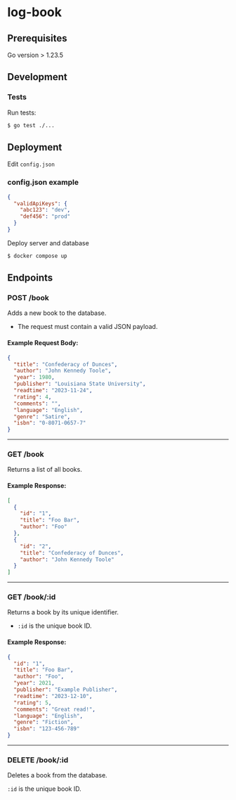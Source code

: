 # log-book

## Prerequisites

Go version > 1.23.5

## Development

### Tests

Run tests:

```bash
$ go test ./...
```

## Deployment

Edit `config.json`

### config.json example

```json
{
  "validApiKeys": {
    "abc123": "dev",
    "def456": "prod"
  }
}
```

Deploy server and database

```bash
$ docker compose up
```

## Endpoints

### POST /book

Adds a new book to the database.

- The request must contain a valid JSON payload.

#### Example Request Body:

```json
{
  "title": "Confederacy of Dunces",
  "author": "John Kennedy Toole",
  "year": 1980,
  "publisher": "Louisiana State University",
  "readtime": "2023-11-24",
  "rating": 4,
  "comments": "",
  "language": "English",
  "genre": "Satire",
  "isbn": "0-8071-0657-7"
}
```

---

### GET /book

Returns a list of all books.

#### Example Response:

```json
[
  {
    "id": "1",
    "title": "Foo Bar",
    "author": "Foo"
  },
  {
    "id": "2",
    "title": "Confederacy of Dunces",
    "author": "John Kennedy Toole"
  }
]
```

---

### GET /book/:id

Returns a book by its unique identifier.

- `:id` is the unique book ID.

#### Example Response:

```json
{
  "id": "1",
  "title": "Foo Bar",
  "author": "Foo",
  "year": 2021,
  "publisher": "Example Publisher",
  "readtime": "2023-12-10",
  "rating": 5,
  "comments": "Great read!",
  "language": "English",
  "genre": "Fiction",
  "isbn": "123-456-789"
}
```

---

### DELETE /book/:id

Deletes a book from the database.

`:id` is the unique book ID.
